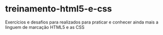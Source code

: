 # treinamento-html5-e-css
Exercícios e desafios para realizados para praticar e conhecer ainda mais a linguem de marcação HTML5 e as CSS
